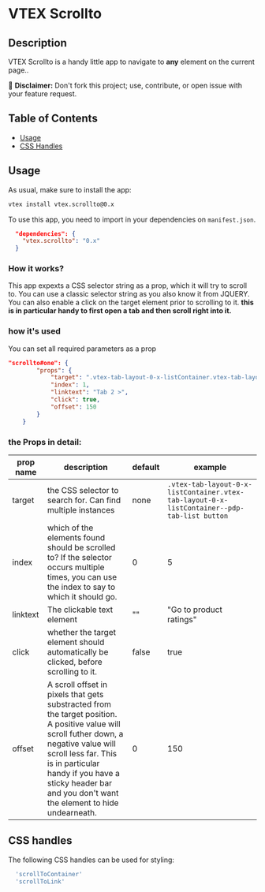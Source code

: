# VTEX Scrollto

## Description

VTEX Scrollto is a handy little app to navigate to **any** element on the current page..

:loudspeaker: **Disclaimer:** Don't fork this project; use, contribute, or open issue with your feature request.

## Table of Contents

- [Usage](#usage)
- [CSS Handles](#css-handles)


## Usage
As usual, make sure to install the app:

```bash
vtex install vtex.scrollto@0.x
```

To use this app, you need to import in your dependencies on `manifest.json`.

```json
  "dependencies": {
    "vtex.scrollto": "0.x"
  }
```

### How it works?
This app expexts a CSS selector string as a prop, which it will try to scroll to. You can use a classic selector string as you also know it from JQUERY.
You can also enable a click on the target element prior to scrolling to it.
**this is in particular handy to first open a tab and then scroll right into it.**


### how it's used
You can set all required parameters as a prop

```json
"scrollto#one": {
		"props": {
			"target": ".vtex-tab-layout-0-x-listContainer.vtex-tab-layout-0-x-listContainer--pdp-tab-list button",
			"index": 1,
			"linktext": "Tab 2 >",
			"click": true,
			"offset": 150
		}
	}
```


### the Props in detail:
| prop name | description | default | example | 
| --- | --- | --- | --- | 
| target | the CSS selector to search for. Can find multiple instances | none | `.vtex-tab-layout-0-x-listContainer.vtex-tab-layout-0-x-listContainer--pdp-tab-list button` | 
| index | which of the elements found should be scrolled to? If the selector occurs multiple times, you can use the index to say to which it should go.  | 0 | 5 | 
| linktext | The clickable text element | "" | "Go to product ratings" | 
| click | whether the target element should automatically be clicked, before scrolling to it. | false | true | 
| offset | A scroll offset in pixels that gets substracted from the target position. A positive value will scroll futher down,  a negative value will scroll less far. This is in particular handy if you have a sticky header bar and you don't want the element to hide undearneath. | 0 | 150 | 

## CSS handles
The following CSS handles can be used for styling:

```js
  'scrollToContainer'
  'scrollToLink'
```




